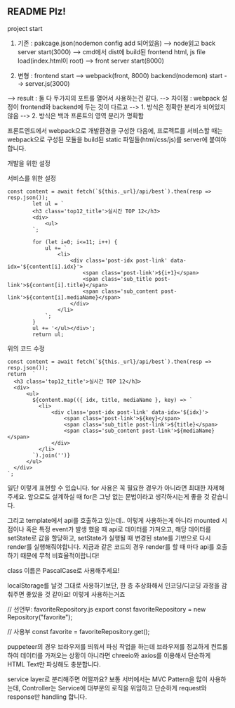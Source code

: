 ## README Plz!
project start

1. 기존 :  pakcage.json(nodemon config add 되어있음) --> node읽고 back server start(3000)
--> cmd에서 dist에 build된 frontend html, js file load(index.html이 root) -->  front server start(8000)

2. 변형 : frontend start --> webpack(front, 8000)
backend(nodemon) start --> server.js(3000)


--> result : 둘 다 두가지의 포트를 열어서 사용하는건 같다.
--> 차이점 : webpack 설정이 frontend와 backend에 두는 것이 다르고 
--> 1. 방식은 정확한 분리가 되어있지 않음
--> 2. 방식은 백과 프론트의 영역 분리가 명확함


프론트엔드에서 webpack으로 개발환경을 구성한 다음에, 프로젝트를 서비스할 때는 webpack으로 구성된 모듈을 build된 static 파일들(html/css/js)를 server에 붙여야합니다.

개발을 위한 설정

서비스를 위한 설정
```
const content = await fetch(`${this._url}/api/best`).then(resp => resp.json());
        let ul = `
        <h3 class='top12_title'>실시간 TOP 12</h3>
        <div>
            <ul>
        `;

        for (let i=0; i<=11; i++) {
            ul += `
                <li>
                    <div class='post-idx post-link' data-idx='${content[i].idx}'>
                        <span class='post-link'>${i+1}</span>
                        <span class='sub_title post-link'>${content[i].title}</span>
                        <span class='sub_content post-link'>${content[i].mediaName}</span>
                    </div>
                </li>
            `;
        }
        ul += '</ul></div>';
        return ul;
```
위의 코드 수정
```
const content = await fetch(`${this._url}/api/best`).then(resp => resp.json());
return  `
  <h3 class='top12_title'>실시간 TOP 12</h3>
  <div>
      <ul>
        ${content.map(({ idx, title, mediaName }, key) => `
          <li>
              <div class='post-idx post-link' data-idx='${idx}'>
                  <span class='post-link'>${key}</span>
                  <span class='sub_title post-link'>${title}</span>
                  <span class='sub_content post-link'>${mediaName}</span>
              </div>
          </li>
        `).join('')}
      </ul>
  </div>
`;
```
일단 이렇게 표현할 수 있습니다.
for 사용은 꼭 필요한 경우가 아니라면 최대한 자제해주세요.
앞으로도 설계하실 때 for은 그냥 없는 문법이라고 생각하시는게 좋을 것 같습니다.

그리고 template에서 api를 호출하고 있는데.. 이렇게 사용하는게 아니라
mounted 시점이나 혹은 특정 event가 발생 했을 때 api로 데이터를 가져오고,
해당 데이터를 setState로 값을 할당하고,
setState가 실행될 때 변경된 state를 기반으로 다시 render를 실행해줘야합니다.
지금과 같은 코드의 경우 render를 할 때 마다 api를 호출하기 때문에 무척 비효율적이랍니다!

class 이름은 PascalCase로 사용해주세요!

localStorage를 날것 그대로 사용하기보단, 한 층 추상화해서 인코딩/디코딩 과정을 감춰주면 좋았을 것 같아요!
이렇게 사용하는거죠

// 선언부: favoriteRepository.js
export const favoriteRepository = new Repository("favorite");

// 사용부
const favorite = favoriteRepository.get();

puppeteer의 경우 브라우저를 띄워서 파싱 작업을 하는데 브라우저를 정교하게 컨트롤 하여 데이터를 가져오는 상황이 아니라면 chreeio와 axios를 이용해서 단순하게 HTML Text만 파싱해도 충분합니다.

 service layer로 분리해주면 어떨까요?
보통 서버에서는 MVC Pattern을 많이 사용하는데,
Controller는 Service에 대부분의 로직을 위임하고 단순하게 request와 response만 handling 합니다.
